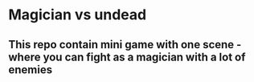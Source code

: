 # Magician vs undead

## This repo contain mini game with one scene - where you can fight as a magician with a lot of enemies 
